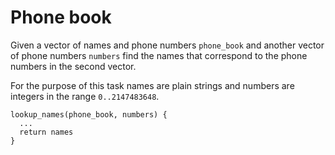 # Phone book

Given a vector of names and phone numbers `phone_book` and another vector of
phone numbers `numbers` find the names that correspond to the phone numbers
in the second vector.

For the purpose of this task names are plain strings and numbers are integers in
the range `0..2147483648`.

```
lookup_names(phone_book, numbers) {
  ...
  return names
}
```
